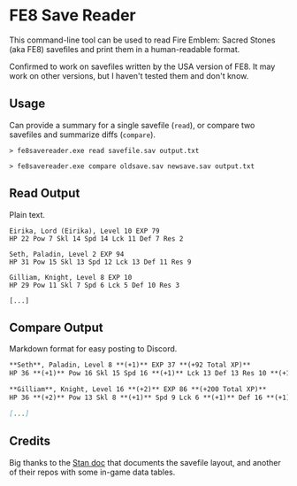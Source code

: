 # FE8 Save Reader

This command-line tool can be used to read Fire Emblem: Sacred Stones (aka FE8) savefiles and print them in a human-readable format.

Confirmed to work on savefiles written by the USA version of FE8. It may work on other versions, but I haven't tested them and don't know.

## Usage

Can provide a summary for a single savefile (`read`), or compare two savefiles and summarize diffs (`compare`).

```
> fe8savereader.exe read savefile.sav output.txt

> fe8savereader.exe compare oldsave.sav newsave.sav output.txt
```

## Read Output

Plain text.

```
Eirika, Lord (Eirika), Level 10 EXP 79
HP 22 Pow 7 Skl 14 Spd 14 Lck 11 Def 7 Res 2

Seth, Paladin, Level 2 EXP 94
HP 31 Pow 15 Skl 13 Spd 12 Lck 13 Def 11 Res 9

Gilliam, Knight, Level 8 EXP 10
HP 29 Pow 11 Skl 7 Spd 6 Lck 5 Def 10 Res 3

[...]
```

## Compare Output

Markdown format for easy posting to Discord.

```md
**Seth**, Paladin, Level 8 **(+1)** EXP 37 **(+92 Total XP)**
HP 36 **(+1)** Pow 16 Skl 15 Spd 16 **(+1)** Lck 13 Def 13 Res 10 **(+1)**

**Gilliam**, Knight, Level 16 **(+2)** EXP 86 **(+200 Total XP)**
HP 36 **(+2)** Pow 13 Skl 8 **(+1)** Spd 9 Lck 6 **(+1)** Def 16 **(+1)** Res 4

[...]
```

## Credits

Big thanks to the [Stan doc](https://github.com/StanHash/DOC) that documents the savefile layout, and another of their repos with some in-game data tables.
